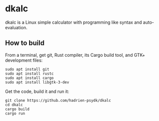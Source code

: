 # dkalc

dkalc is a Linux simple calculator with programming like syntax and auto-evaluation.

## How to build

From a terminal, get git, Rust compiler, its Cargo build tool, and GTK+ development files:

```
sudo apt install git
sudo apt install rustc
sudo apt install cargo
sudo apt install libgtk-3-dev
```

Get the code, build it and run it:

```
git clone https://github.com/hadrien-psydk/dkalc
cd dkalc
cargo build
cargo run
```
